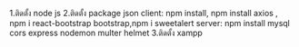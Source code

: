 1.ติดตั้ง node js 
2.ติดตั้ง package json
  client: npm install, npm install axios , npm i react-bootstrap bootstrap,npm i sweetalert
  server: npm install mysql cors express nodemon multer helmet
3.ติดตั้ง xampp
